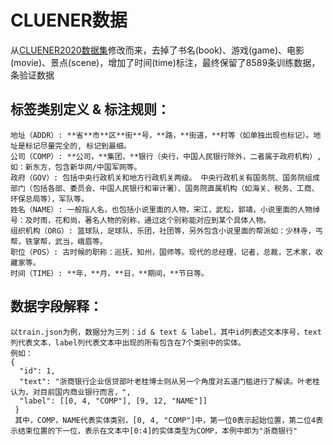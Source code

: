 # CLUENER数据
从[CLUENER2020数据集](https://www.cluebenchmarks.com/introduce.html)修改而来，去掉了书名(book)、游戏(game)、电影(movie)、景点(scene)，增加了时间(time)标注，最终保留了8589条训练数据，条验证数据

  ## 标签类别定义 & 标注规则：
    地址（ADDR）: **省**市**区**街**号，**路，**街道，**村等（如单独出现也标记）。地址是标记尽量完全的, 标记到最细。
    公司（COMP）: **公司，**集团，**银行（央行，中国人民银行除外，二者属于政府机构）, 如：新东方，包含新华网/中国军网等。
    政府（GOV）: 包括中央行政机关和地方行政机关两级。 中央行政机关有国务院、国务院组成部门（包括各部、委员会、中国人民银行和审计署）、国务院直属机构（如海关、税务、工商、环保总局等），军队等。
    姓名（NAME）: 一般指人名，也包括小说里面的人物，宋江，武松，郭靖，小说里面的人物绰号：及时雨，花和尚，著名人物的别称，通过这个别称能对应到某个具体人物。
    组织机构（ORG）: 篮球队，足球队，乐团，社团等，另外包含小说里面的帮派如：少林寺，丐帮，铁掌帮，武当，峨眉等。
    职位（POS）: 古时候的职称：巡抚，知州，国师等。现代的总经理，记者，总裁，艺术家，收藏家等。
    时间（TIME）: **年，**月，**日，**期间，**节日等。

## 数据字段解释：
    以train.json为例，数据分为三列：id & text & label，其中id列表述文本序号，text列代表文本，label列代表文本中出现的所有包含在7个类别中的实体。
    例如：
    {
      "id": 1, 
      "text": "浙商银行企业信贷部叶老桂博士则从另一个角度对五道门槛进行了解读。叶老桂认为，对目前国内商业银行而言，", 
      "label": [[0, 4, "COMP"], [9, 12, "NAME"]]
     }
     其中，COMP，NAME代表实体类别，[0, 4, "COMP"]中，第一位0表示起始位置，第二位4表示结束位置的下一位，表示在文本中[0:4]的实体类型为COMP，本例中即为"浙商银行"
